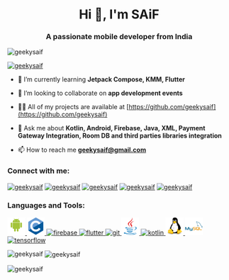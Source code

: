 
<h1 align="center">Hi 👋, I'm SAiF</h1>
<h3 align="center">A passionate mobile developer from India</h3>

<p align="left"> <img src="https://komarev.com/ghpvc/?username=geekysaif&label=Profile%20views&color=0e75b6&style=flat" alt="geekysaif" /> </p>

<p align="left"> <a href="[[https://twitter.com/geekysaif](https://www.instagram.com/geekysaif)](https://www.instagram.com/geekysaif)" target="blank"><img src="[https://img.shields.io/twitter/follow/geekysaif](https://twitter.com/geekysaif)?logo=instagram&style=for-the-badge" alt="geekysaif" /></a> </p>

- 🌱 I’m currently learning **Jetpack Compose, KMM, Flutter**

- 👯 I’m looking to collaborate on **app development events**

- 👨‍💻 All of my projects are available at [https://github.com/geekysaif](https://github.com/geekysaif)

- 💬 Ask me about **Kotlin, Android, Firebase, Java, XML, Payment Gateway Integration, Room DB and third parties libraries integration**

- 📫 How to reach me **geekysaif@gmail.com**

<h3 align="left">Connect with me:</h3>
<p align="left">
<a href="https://twitter.com/geekysaif" target="blank"><img align="center" src="https://raw.githubusercontent.com/rahuldkjain/github-profile-readme-generator/master/src/images/icons/Social/twitter.svg" alt="geekysaif" height="30" width="40" /></a>
<a href="https://linkedin.com/in/geekysaif" target="blank"><img align="center" src="https://raw.githubusercontent.com/rahuldkjain/github-profile-readme-generator/master/src/images/icons/Social/linked-in-alt.svg" alt="geekysaif" height="30" width="40" /></a>
<a href="https://fb.com/geekysaif" target="blank"><img align="center" src="https://raw.githubusercontent.com/rahuldkjain/github-profile-readme-generator/master/src/images/icons/Social/facebook.svg" alt="geekysaif" height="30" width="40" /></a>
<a href="https://instagram.com/geekysaif" target="blank"><img align="center" src="https://raw.githubusercontent.com/rahuldkjain/github-profile-readme-generator/master/src/images/icons/Social/instagram.svg" alt="geekysaif" height="30" width="40" /></a>
<a href="https://medium.com/geekysaif" target="blank"><img align="center" src="https://raw.githubusercontent.com/rahuldkjain/github-profile-readme-generator/master/src/images/icons/Social/medium.svg" alt="geekysaif" height="30" width="40" /></a>
</p>

<h3 align="left">Languages and Tools:</h3>
<p align="left"> <a href="https://developer.android.com" target="_blank" rel="noreferrer"> <img src="https://raw.githubusercontent.com/devicons/devicon/master/icons/android/android-original-wordmark.svg" alt="android" width="40" height="40"/> </a> <a href="https://www.cprogramming.com/" target="_blank" rel="noreferrer"> <img src="https://raw.githubusercontent.com/devicons/devicon/master/icons/c/c-original.svg" alt="c" width="40" height="40"/> </a> <a href="https://firebase.google.com/" target="_blank" rel="noreferrer"> <img src="https://www.vectorlogo.zone/logos/firebase/firebase-icon.svg" alt="firebase" width="40" height="40"/> </a> <a href="https://flutter.dev" target="_blank" rel="noreferrer"> <img src="https://www.vectorlogo.zone/logos/flutterio/flutterio-icon.svg" alt="flutter" width="40" height="40"/> </a> <a href="https://git-scm.com/" target="_blank" rel="noreferrer"> <img src="https://www.vectorlogo.zone/logos/git-scm/git-scm-icon.svg" alt="git" width="40" height="40"/> </a> <a href="https://www.java.com" target="_blank" rel="noreferrer"> <img src="https://raw.githubusercontent.com/devicons/devicon/master/icons/java/java-original.svg" alt="java" width="40" height="40"/> </a> <a href="https://kotlinlang.org" target="_blank" rel="noreferrer"> <img src="https://www.vectorlogo.zone/logos/kotlinlang/kotlinlang-icon.svg" alt="kotlin" width="40" height="40"/> </a> <a href="https://www.linux.org/" target="_blank" rel="noreferrer"> <img src="https://raw.githubusercontent.com/devicons/devicon/master/icons/linux/linux-original.svg" alt="linux" width="40" height="40"/> </a> <a href="https://www.mysql.com/" target="_blank" rel="noreferrer"> <img src="https://raw.githubusercontent.com/devicons/devicon/master/icons/mysql/mysql-original-wordmark.svg" alt="mysql" width="40" height="40"/> </a> <a href="https://www.tensorflow.org" target="_blank" rel="noreferrer"> <img src="https://www.vectorlogo.zone/logos/tensorflow/tensorflow-icon.svg" alt="tensorflow" width="40" height="40"/> </a> </p>

<p><img align="left" src="https://github-readme-stats.vercel.app/api/top-langs?username=geekysaif&show_icons=true&locale=en&layout=compact" alt="geekysaif" /></p>

<p>&nbsp;<img align="center" src="https://github-readme-stats.vercel.app/api?username=geekysaif&show_icons=true&locale=en" alt="geekysaif" /></p>

<p><img align="center" src="https://github-readme-streak-stats.herokuapp.com/?user=geekysaif&" alt="geekysaif" /></p>
